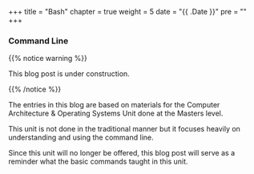 +++
title = "Bash"
chapter = true
weight = 5
date = "{{ .Date }}"
pre = "<b></b>"
+++

### Command Line

{{% notice warning %}}

This blog post is under construction.

{{% /notice %}}

The entries in this blog are based on materials for the Computer Architecture & Operating Systems Unit done at the Masters level.

This unit is not done in the traditional manner but it focuses heavily on understanding and using the command line.

Since this unit will no longer be offered, this blog post will serve as a reminder what the basic commands taught in this unit.
